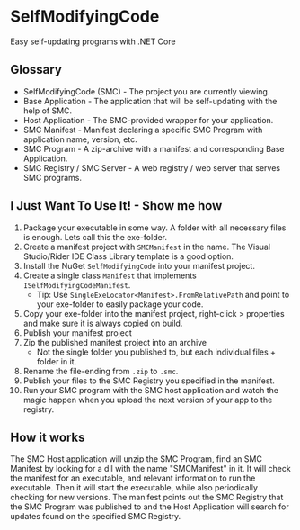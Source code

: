 # SelfModifyingCode

Easy self-updating programs with .NET Core

## Glossary

* SelfModifyingCode (SMC) - The project you are currently viewing. 
* Base Application - The application that will be self-updating with the help of SMC.
* Host Application - The SMC-provided wrapper for your application.
* SMC Manifest - Manifest declaring a specific SMC Program with application name, version, etc.
* SMC Program - A zip-archive with a manifest and corresponding Base Application.
* SMC Registry / SMC Server - A web registry / web server that serves SMC programs.

## I Just Want To Use It! - Show me how

1. Package your executable in some way. A folder with all necessary files is enough. Lets call this the exe-folder.
2. Create a manifest project with `SMCManifest` in the name. The Visual Studio/Rider IDE Class Library template is a good option.
3. Install the NuGet `SelfModifyingCode` into your manifest project.
4. Create a single class `Manifest` that implements `ISelfModifyingCodeManifest`.
   * Tip: Use `SingleExeLocator<Manifest>.FromRelativePath` and point to your exe-folder to easily package your code.  
5. Copy your exe-folder into the manifest project, right-click > properties and make sure it is always copied on build.
6. Publish your manifest project
7. Zip the published manifest project into an archive 
   * Not the single folder you published to, but each individual files + folder in it.
8. Rename the file-ending from `.zip` to `.smc`.
9. Publish your files to the SMC Registry you specified in the manifest.
10. Run your SMC program with the SMC host application and watch the magic happen when you upload the next version of your app to the registry.

## How it works

The SMC Host application will unzip the SMC Program, find an SMC Manifest by looking for a dll 
with the name "SMCManifest" in it. It will check the manifest for an executable, and relevant
information to run the executable. Then it will start the executable, while also periodically
checking for new versions. The manifest points out the SMC Registry that the SMC Program was 
published to and the Host Application will search for updates found on the specified SMC Registry.
